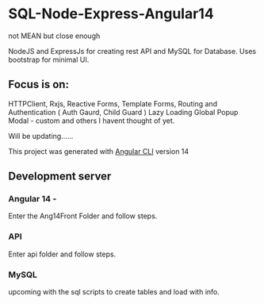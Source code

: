 # SQL-Node-Express-Angular14

not MEAN but close enough

NodeJS and ExpressJs for creating rest API and MySQL for Database.
Uses bootstrap for minimal UI.

## Focus is on:

HTTPClient,
Rxjs,
Reactive Forms,
Template Forms,
Routing and Authentication ( Auth Gaurd, Child Guard )
Lazy Loading
Global Popup Modal - custom
and others I havent thought of yet.

Will be updating......

This project was generated with [Angular CLI](https://github.com/angular/angular-cli) version 14

## Development server

### Angular 14 -

Enter the Ang14Front Folder and follow steps.

### API

Enter api folder and follow steps.

### MySQL

upcoming with the sql scripts to create tables and load with info.
